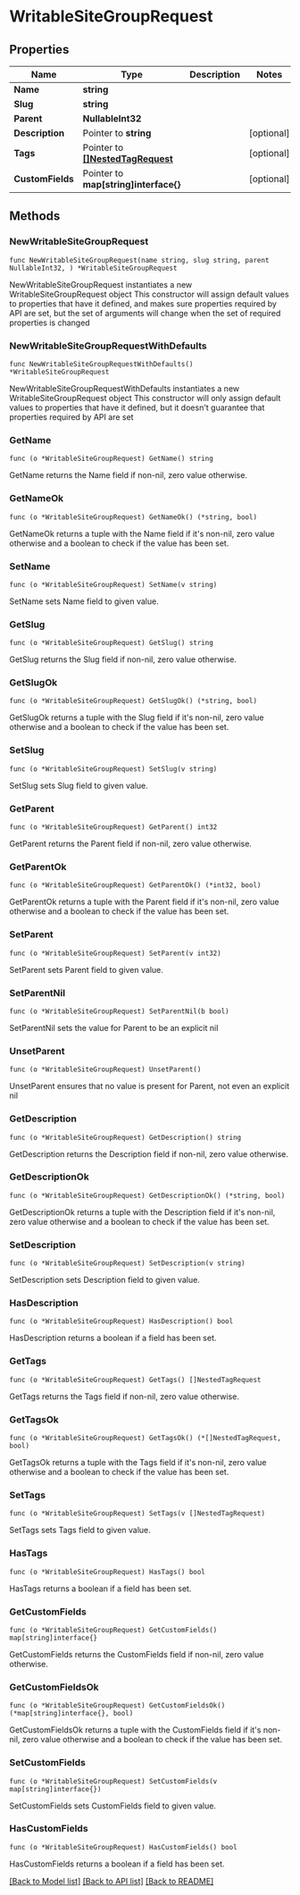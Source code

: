 # WritableSiteGroupRequest

## Properties

Name | Type | Description | Notes
------------ | ------------- | ------------- | -------------
**Name** | **string** |  | 
**Slug** | **string** |  | 
**Parent** | **NullableInt32** |  | 
**Description** | Pointer to **string** |  | [optional] 
**Tags** | Pointer to [**[]NestedTagRequest**](NestedTagRequest.md) |  | [optional] 
**CustomFields** | Pointer to **map[string]interface{}** |  | [optional] 

## Methods

### NewWritableSiteGroupRequest

`func NewWritableSiteGroupRequest(name string, slug string, parent NullableInt32, ) *WritableSiteGroupRequest`

NewWritableSiteGroupRequest instantiates a new WritableSiteGroupRequest object
This constructor will assign default values to properties that have it defined,
and makes sure properties required by API are set, but the set of arguments
will change when the set of required properties is changed

### NewWritableSiteGroupRequestWithDefaults

`func NewWritableSiteGroupRequestWithDefaults() *WritableSiteGroupRequest`

NewWritableSiteGroupRequestWithDefaults instantiates a new WritableSiteGroupRequest object
This constructor will only assign default values to properties that have it defined,
but it doesn't guarantee that properties required by API are set

### GetName

`func (o *WritableSiteGroupRequest) GetName() string`

GetName returns the Name field if non-nil, zero value otherwise.

### GetNameOk

`func (o *WritableSiteGroupRequest) GetNameOk() (*string, bool)`

GetNameOk returns a tuple with the Name field if it's non-nil, zero value otherwise
and a boolean to check if the value has been set.

### SetName

`func (o *WritableSiteGroupRequest) SetName(v string)`

SetName sets Name field to given value.


### GetSlug

`func (o *WritableSiteGroupRequest) GetSlug() string`

GetSlug returns the Slug field if non-nil, zero value otherwise.

### GetSlugOk

`func (o *WritableSiteGroupRequest) GetSlugOk() (*string, bool)`

GetSlugOk returns a tuple with the Slug field if it's non-nil, zero value otherwise
and a boolean to check if the value has been set.

### SetSlug

`func (o *WritableSiteGroupRequest) SetSlug(v string)`

SetSlug sets Slug field to given value.


### GetParent

`func (o *WritableSiteGroupRequest) GetParent() int32`

GetParent returns the Parent field if non-nil, zero value otherwise.

### GetParentOk

`func (o *WritableSiteGroupRequest) GetParentOk() (*int32, bool)`

GetParentOk returns a tuple with the Parent field if it's non-nil, zero value otherwise
and a boolean to check if the value has been set.

### SetParent

`func (o *WritableSiteGroupRequest) SetParent(v int32)`

SetParent sets Parent field to given value.


### SetParentNil

`func (o *WritableSiteGroupRequest) SetParentNil(b bool)`

 SetParentNil sets the value for Parent to be an explicit nil

### UnsetParent
`func (o *WritableSiteGroupRequest) UnsetParent()`

UnsetParent ensures that no value is present for Parent, not even an explicit nil
### GetDescription

`func (o *WritableSiteGroupRequest) GetDescription() string`

GetDescription returns the Description field if non-nil, zero value otherwise.

### GetDescriptionOk

`func (o *WritableSiteGroupRequest) GetDescriptionOk() (*string, bool)`

GetDescriptionOk returns a tuple with the Description field if it's non-nil, zero value otherwise
and a boolean to check if the value has been set.

### SetDescription

`func (o *WritableSiteGroupRequest) SetDescription(v string)`

SetDescription sets Description field to given value.

### HasDescription

`func (o *WritableSiteGroupRequest) HasDescription() bool`

HasDescription returns a boolean if a field has been set.

### GetTags

`func (o *WritableSiteGroupRequest) GetTags() []NestedTagRequest`

GetTags returns the Tags field if non-nil, zero value otherwise.

### GetTagsOk

`func (o *WritableSiteGroupRequest) GetTagsOk() (*[]NestedTagRequest, bool)`

GetTagsOk returns a tuple with the Tags field if it's non-nil, zero value otherwise
and a boolean to check if the value has been set.

### SetTags

`func (o *WritableSiteGroupRequest) SetTags(v []NestedTagRequest)`

SetTags sets Tags field to given value.

### HasTags

`func (o *WritableSiteGroupRequest) HasTags() bool`

HasTags returns a boolean if a field has been set.

### GetCustomFields

`func (o *WritableSiteGroupRequest) GetCustomFields() map[string]interface{}`

GetCustomFields returns the CustomFields field if non-nil, zero value otherwise.

### GetCustomFieldsOk

`func (o *WritableSiteGroupRequest) GetCustomFieldsOk() (*map[string]interface{}, bool)`

GetCustomFieldsOk returns a tuple with the CustomFields field if it's non-nil, zero value otherwise
and a boolean to check if the value has been set.

### SetCustomFields

`func (o *WritableSiteGroupRequest) SetCustomFields(v map[string]interface{})`

SetCustomFields sets CustomFields field to given value.

### HasCustomFields

`func (o *WritableSiteGroupRequest) HasCustomFields() bool`

HasCustomFields returns a boolean if a field has been set.


[[Back to Model list]](../README.md#documentation-for-models) [[Back to API list]](../README.md#documentation-for-api-endpoints) [[Back to README]](../README.md)


